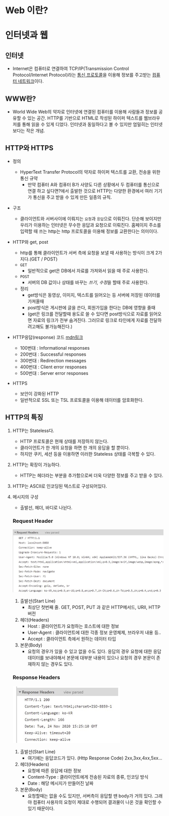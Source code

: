 # Web 이란?
# 인터넷과 웹

## 인터넷
* Internet은 컴퓨터로 연결하여  TCP/IP(Transmission Control Protocol/Internet Protocol)라는 [통신 프로토콜](https://ko.wikipedia.org/wiki/%ED%86%B5%EC%8B%A0_%ED%94%84%EB%A1%9C%ED%86%A0%EC%BD%9C "통신 프로토콜")을 이용해 정보를 주고받는 [컴퓨터 네트워크](https://ko.wikipedia.org/wiki/%EC%BB%B4%ED%93%A8%ED%84%B0_%EB%84%A4%ED%8A%B8%EC%9B%8C%ED%81%AC "컴퓨터 네트워크")이다.

## WWW란?
* World Wide Web의 약자로 인터넷에 연결된 컴퓨터를 이용해 사람들과 정보를 공유할 수 있는 공간. HTTP를 기반으로 HTML로 작성된 하이퍼 텍스트를 웹브라우저를 통해 읽을 수 있게 디었다. 인터넷과 동일하다고 볼 수 있지만 엄밀히는 인터넷보다는 작은 개념.

## HTTP와 HTTPS
* 정의
	* HyperText Transfer Protocol의 약자로 하이퍼 텍스트를 교환, 전송을 위한 통신 규약
		* 만약 컴퓨터 A와 컴퓨터 B가 사양도 다른 상황에서 두 컴퓨터를 통신으로 연결 하고 싶다면?에서 출발한 것으로 HTTP는 다양한 환경에서 여러 기기가 통신을 주고 받을 수 있게 만든 일종의 규칙.

* 구조
	* 클라이언트와 서버사이에 이뤄지는 `요청`과 `응답`으로 이뤄진다. 단순해 보이지만 우리가 이용하는 인터넷은 무수한 응답과 요청으로 이뤄진다. 홈페이지 주소를 입력할 때 쓰는 http는 http 프로토콜을 이용해 정보를 교환한다는 의미이다.

* HTTP와 get, post
	* http를 통해 클라이언트가 서버 측에 요청을 보낼 때 사용하는 방식이 크게 2가지다.(GET / POST)
	* `GET`
		* 일반적으로 get은 DB에서 자료를 가져와서 읽을 때 주로 사용한다.
	* `POST`
		* 서버의 DB 값이나 상태를 바꾸는 *쓰기*, *수정*을 할때 주로 사용한다.
	* 정리 
		* get방식은 동영상, 이미지, 텍스트를 읽어오는 등 서버에 저장된 데이터를 가져올때
		* post방식은 게시판에 글을 쓴다, 회원가입을 한다는 DB에 영향을 줄때
		* (get은 링크를 전달할때 용도로 쓸 수 있다면 post방식으로 자료를 읽어오면 자료의 링크가 전부 숨겨진다. 그러므로 링크로 타인에게 자료를 전달하려고해도 불가능해진다.)

* HTTP응답(response) 코드 [mdn링크](./https://developer.mozilla.org/en-US/docs/Web/HTTP/Status)
	* 100번대 : Informational responses
	* 200번대 : Successful responses
	* 300번대 : Redirection messages
	* 400번대 : Client error responses
	* 500번대 : Server error responses

* HTTPS
	* 보안이 강화된 HTTP
	* 일반적으로 SSL 또는 TSL 프로토콜을 이용해 데이터를 암호화한다. 


## HTTP의 특징
1. HTTP는 Stateless다.
	* HTTP 프로토콜은 현재 상태를 저장하지 않는다.
	* 클라이언트가 한 개의 요청을 하면 한 개의 응답을 할 뿐이다.
	* 하지만 쿠키, 세션 등을 이용하면 이러한 Stateless 상태를 극복할 수 있다.
2. HTTP는 확장이 가능하다.
	* HTTP는 헤더라는 부분을 추가함으로써 더욱 다양한 정보를 주고 받을 수 있다.
3. HTTP는 ASCII로 인코딩된 텍스트로 구성되어있다.
4. 메시지의 구성
	* 출발선, 헤더, 바디로 나뉜다. 

	### Request Header
	![request](./web.assets/%ED%99%94%EB%A9%B4%20%EC%BA%A1%EC%B2%98%202022-09-24%20162433.jpg)
	1. 출발선(Start Line)
		* 최상단 첫번째 줄. GET, POST, PUT 과 같은 HTTP메서드, URII, HTTP 버전
	2. 헤더(Headers)
		* Host : 클라이언트가 요청하는 호스트에 대한 정보
		* User-Agent : 클라이언트에 대한 각종 정보 운영체제, 브라우저 내용 등..
		* Accept : 클라이언트 측에서 원하는 데이터 타입
	3. 본문(Body)
		* 요청의 경우가 있을 수 있고 없을 수도 있다. 응답의 경우 요청에 대한 응답 데이터를 보내야해서 본문에 대부분 내용이 있으나 요청의 경우 본문이 존재하지 않는 경우도 있다.
	### Response Headers
	![response](./web.assets/%ED%99%94%EB%A9%B4%20%EC%BA%A1%EC%B2%98%202022-09-24%20162509.jpg)
	1. 출발선(Start Line)
		* 여기에는 응답코드가 있다. (Http Response Code) 2xx,3xx,4xx,5xx...
	2. 헤더(Headers)
		* 요청에 따른 응답에 대한 정보
		* Content-Type : 클라이언트에게 전송된 자료의 종류, 인코딩 방식
		* Date : 해당 메시지가 만들어진 날짜
	3. 본문(Body)
		* 요청할때는 없을 수도 있지만, 서버측이 응답할 땐 body가 거의 있다. 그래야 컴퓨터 사용자의 요청이 제대로 수행되어 결과물이 나온 것을 확인할 수 있기 때문이다.

